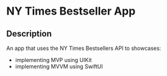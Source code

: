 # NY Times Bestseller App

## Description

An app that uses the NY Times Bestsellers API to showcases:
- implementing MVP using UIKit
- implementing MVVM using SwiftUI